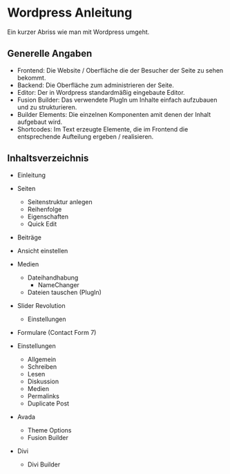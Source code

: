 # Wordpress Anleitung

Ein kurzer Abriss wie man mit Wordpress umgeht.

## Generelle Angaben

* Frontend: Die Website / Oberfläche die der Besucher der Seite zu sehen bekommt.
* Backend: Die Oberfläche zum administrieren der Seite.
* Editor: Der in Wordpress standardmäßig eingebaute Editor.
* Fusion Builder: Das verwendete PlugIn um Inhalte einfach aufzubauen und zu strukturieren.
* Builder Elements: Die einzelnen Komponenten amit denen der Inhalt aufgebaut wird.
* Shortcodes: Im Text erzeugte Elemente, die im Frontend die entsprechende Aufteilung ergeben / realisieren.

## Inhaltsverzeichnis

* Einleitung

* Seiten

  * Seitenstruktur anlegen
  * Reihenfolge
  * Eigenschaften
  * Quick Edit

* Beiträge

* Ansicht einstellen

* Medien
  * Dateihandhabung
    * NameChanger
  * Dateien tauschen \(PlugIn\)
* Slider Revolution
  * Einstellungen
* Formulare \(Contact Form 7\)
* Einstellungen
  * Allgemein
  * Schreiben
  * Lesen
  * Diskussion
  * Medien
  * Permalinks
  * Duplicate Post
* Avada
  * Theme Options
  * Fusion Builder
* Divi
  * Divi Builder



